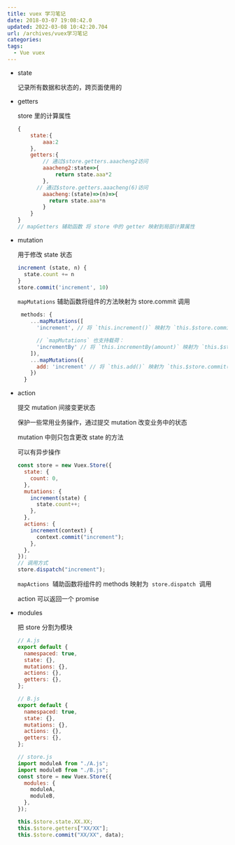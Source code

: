 ```yaml
---
title: vuex 学习笔记
date: 2018-03-07 19:08:42.0
updated: 2022-03-08 10:42:20.704
url: /archives/vuex学习笔记
categories:
tags:
  - Vue vuex
---
```


- state

  记录所有数据和状态的，跨页面使用的

- getters

  store 里的计算属性

  ```javascript
  {
      state:{
          aaa:2
      },
      getters:{
          // 通过$store.getters.aaacheng2访问
          aaacheng2:state=>{
              return state.aaa*2
          },
  		// 通过$store.getters.aaacheng(6)访问
          aaacheng:(state)=>(n)=>{
  			return state.aaa*n
          }
      }
  }
  // mapGetters 辅助函数 将 store 中的 getter 映射到局部计算属性
  ```

- mutation

  用于修改 state 状态

  ```javascript
  increment (state, n) {
  	state.count += n
  }
  store.commit('increment', 10)
  ```

  `mapMutations` 辅助函数将组件的方法映射为 store.commit 调用

  ```javascript
   methods: {
      ...mapMutations([
        'increment', // 将 `this.increment()` 映射为 `this.$store.commit('increment')`

        // `mapMutations` 也支持载荷：
        'incrementBy' // 将 `this.incrementBy(amount)` 映射为 `this.$store.commit('incrementBy', amount)`
      ]),
      ...mapMutations({
        add: 'increment' // 将 `this.add()` 映射为 `this.$store.commit('increment')`
      })
    }
  ```

- action

  提交 mutation 间接变更状态

  保护一些常用业务操作，通过提交 mutation 改变业务中的状态

  mutation 中则只包含更改 state 的方法

  可以有异步操作

  ```javascript
  const store = new Vuex.Store({
    state: {
      count: 0,
    },
    mutations: {
      increment(state) {
        state.count++;
      },
    },
    actions: {
      increment(context) {
        context.commit("increment");
      },
    },
  });
  // 调用方式
  store.dispatch("increment");
  ```

  `mapActions`  辅助函数将组件的 methods 映射为  `store.dispatch`  调用

  action 可以返回一个 promise

- modules

  把 store 分割为模块

  ```javascript
  // A.js
  export default {
    namespaced: true,
    state: {},
    mutations: {},
    actions: {},
    getters: {},
  };
  ```

  ```javascript
  // B.js
  export default {
    namespaced: true,
    state: {},
    mutations: {},
    actions: {},
    getters: {},
  };
  ```

  ```javascript
  // store.js
  import moduleA from "./A.js";
  import moduleB from "./B.js";
  const store = new Vuex.Store({
    modules: {
      moduleA,
      moduleB,
    },
  });
  ```

  ```javascript
  this.$store.state.XX.XX;
  this.$store.getters["XX/XX"];
  this.$store.commit("XX/XX", data);
  ```
